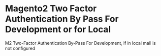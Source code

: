 # Magento2 Two Factor Authentication By Pass For Development or for Local
M2 Two-Factor Authentication By-Pass For Development, If in local mail is not configured 
